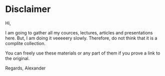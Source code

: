 # Disclaimer
Hi,

I am going to gather all my cources, lectures, articles and presentations here. But, I am doing it veeeeery slowly.
Therefore, do not think that it is a complite collection.

You can freely use these materials or any part of them if you prove a link to the original.

Regards,
Alexander
